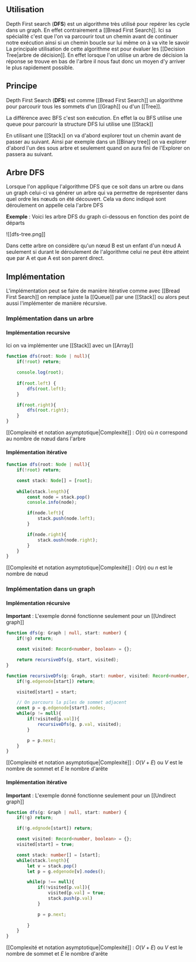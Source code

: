 ## Utilisation

Depth First search (**DFS**) est un algorithme très utilisé pour repérer les cycle dans un graph. En effet contrairement a [[Bread First Search]]. Ici sa spécialité c'est que l'on va parcourir tout un chemin avant de continuer notre exécution ainsi si un chemin boucle sur lui même on à va vite le savoir
La principale utilisation de cette algorithme est pour évaluer les [[Decision Tree|arbre de décision]]. En effet lorsque l'on utilise un arbre de décision la réponse se trouve en bas de l'arbre il nous faut donc un moyen d'y arriver le plus rapidement possible.

## Principe

Depth First Search (**DFS**) est comme [[Bread First Search]] un algorithme pour parcourir tous les sommets d'un [[Graph]] ou d'un [[Tree]].

La différence avec BFS c'est son exécution. En effet la ou BFS utilise une queue pour parcourir la structure DFS lui utilise une [[Stack]]

En utilisant une [[Stack]] on va d'abord explorer tout un chemin avant de passer au suivant. Ainsi par exemple dans un [[Binary tree]] on va explorer d'abord l'un des sous arbre et seulement quand on aura fini de l'Explorer on passera au suivant.

## Arbre DFS

Lorsque l'on applique l'algorithme DFS que ce soit dans un arbre ou dans un graph celui-ci va générer un arbre qui va permettre de représenter dans quel ordre les nœuds on été découvert. Cela va donc indiqué sont déroulement on appelle cela l'arbre DFS

**Exemple** : Voici les arbre DFS du graph ci-dessous en fonction des point de départs

![[dfs-tree.png]]

Dans cette arbre on considère qu'un nœud B est un enfant d'un nœud A seulement si durant le déroulement de l'algorithme celui ne peut être atteint que par A et que A est son parent direct. 

## Implémentation

L'implémentation peut se faire de manière itérative comme avec [[Bread First Search]] on remplace juste la [[Queue]] par une [[Stack]] ou alors peut aussi l'implémenter de manière récursive.

### Implémentation dans un arbre

#### Implémentation recursive

Ici on va implémenter une [[Stack]] avec un [[Array]]

```ts
function dfs(root: Node | null){
	if(!root) return;

	console.log(root);
	
	if(root.left) {
		dfs(root.left);
	}

	if(root.right){
		dfs(root.right);
	}
}
```
[[Complexité et notation asymptotique|Complexité]] : $O(n)$ où $n$ correspond au nombre de nœud dans l'arbre

#### Implémentation itérative

```ts
function dfs(root: Node | null){
	if(!root) return;

	const stack: Node[] = [root];
	
	while(stack.length){
		const node = stack.pop()
		console.info(node);

		if(node.left){
			stack.push(node.left);
		}

		if(node.right){
			stack.oush(node.right);
		}
	}
}
```
[[Complexité et notation asymptotique|Complexité]] : $O(n)$ ou $n$ est le nombre de nœud

### Implémentation dans un graph

#### Implémentation récursive

**Important** : L'exemple donné fonctionne seulement pour un [[Undirect graph]] 

```ts
function dfs(g: Graph | null, start: number) {
	if(!g) return;

	const visited: Record<number, boolean> = {};

	return recursiveDfs(g, start, visited);
}

function recursiveDfs(g: Graph, start: number, visited: Record<number, boolean>){
	if(!g.edgenode[start]) return;

	visited[start] = start;

	// On parcours la piles de sommet adjacent
	const p = g.edgenode[start].nodes;
	while(p != null){
		if(!visited[p.val]){
			recursiveDfs(g, p.val, visited);
		}

		p = p.next;
	}
}
```
[[Complexité et notation asymptotique|Complexité]] : $O(V+E)$ ou $V$ est le nombre de sommet et $E$ le nombre d'arête

#### Implémentation itérative

**Important** : L'exemple donné fonctionne seulement pour un [[Undirect graph]] 

```ts
function dfs(g: Graph | null, start: number) {
	if(!g) return;

	if(!g.edgnode[start]) return;

	const visited: Record<number, boolean> = {};
	visited[start] = true;

	const stack: number[] = [start];
	while(stack.length){
		let v = stack.pop()
		let p = g.edgenode[v].nodes();

		while(p !== null){
			if(!visited[p.val]){
				visited[p.val] = true;
				stack.push(p.val)
			}

			p = p.next;
			
		}
	}
}
```
[[Complexité et notation asymptotique|Complexité]] : $O(V+E)$ ou $V$ est le nombre de sommet et $E$ le nombre d'arête